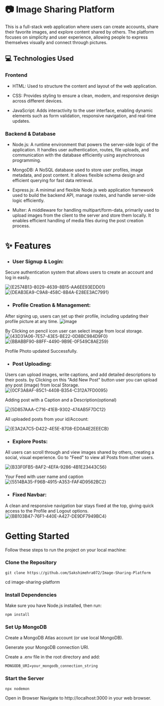 # 📷 Image Sharing Platform
This is a full-stack web application where users can create accounts, share their favorite images, and explore content shared by others. The platform focuses on simplicity and user experience, allowing people to express themselves visually and connect through pictures.
## 💻 Technologies Used 
### Frontend

- HTML: Used to structure the content and layout of the web application.

- CSS: Provides styling to ensure a clean, modern, and responsive design across different devices.

- JavaScript: Adds interactivity to the user interface, enabling dynamic elements such as form validation, responsive navigation, and real-time updates.

### Backend & Database
- Node.js: A runtime environment that powers the server-side logic of the application. It handles user authentication, routes, file uploads, and communication with the database efficiently using asynchronous programming.

- MongoDB: A NoSQL database used to store user profiles, image metadata, and post content. It allows flexible schema design and efficient querying for fast data retrieval.

- Express.js: A minimal and flexible Node.js web application framework used to build the backend API, manage routes, and handle server-side logic efficiently.

- Multer: A middleware for handling multipart/form-data, primarily used to upload images from the client to the server and store them locally. It enables efficient handling of media files during the post creation process.

# ✨ Features
- ### User Signup & Login: 
Secure authentication system that allows users to create an account and log in easily.


![{E2574B13-8029-4639-8B15-AA6EE93EDD01}](https://github.com/user-attachments/assets/82b5c908-d023-45ff-8a42-942fcd31db37) ![{DEAB3EA9-C9A8-458C-8B4A-E28EE3AC7991}](https://github.com/user-attachments/assets/eb4f9255-0b01-44a5-85c4-a866b9aa7769)

- ### Profile Creation & Management: 
After signing up, users can set up their profile, including updating their profile picture at any time.
![image](https://github.com/user-attachments/assets/4dfceb7c-d31b-455a-bb00-129db25258a2)  

By Clicking on pencil icon user can select image from local storage. 
![{43D31A06-7E57-43E5-BE22-0D8BC984D9F0}](https://github.com/user-attachments/assets/2ac05ad6-4ead-4c25-96dc-d70fd298c511)
![{BBABBF90-88FF-4490-9B9E-0F549C8AE259}](https://github.com/user-attachments/assets/476a370a-f04e-4e74-9a5a-73790cdc76b4)

Profile Photo updated Successfully.

- ### Post Uploading: 
Users can upload images, write captions, and add detailed descriptions to their posts.
by Clicking on this "Add New Post" button user you can upload any post (image) from local Storage.
![{0CF3A8AF-85C1-4408-B354-C312A7FD0095}](https://github.com/user-attachments/assets/7044e9f9-8931-45c3-8e70-11d0bcef55d1)

Adding post with a Caption and a Description(optional)

![{5D857AAA-C716-41EB-9302-474AB5F7DC12}](https://github.com/user-attachments/assets/55d14d14-baef-4163-bdeb-31ab6ecf3084)

All uploaded posts from your id/Account: 

![{E3A2A7C5-D422-4E5E-8708-ED0A4E2EEECB}](https://github.com/user-attachments/assets/7942d715-261b-408b-83ef-4c2bcdd7fb02)

- ### Explore Posts: 
All users can scroll through and view images shared by others, creating a social, visual experience.
Go to "Feed" to view all Posts from other users.

![{B33F0FB5-8AF2-4EFA-9286-4B1E23443C56}](https://github.com/user-attachments/assets/03a0dfda-71e6-49f9-a11a-1a2a9e472884)

Your Feed with user name and caption
![{5514BA35-F96B-4915-A353-FAF4D9562BC2}](https://github.com/user-attachments/assets/08c68733-382a-4f24-810d-63695028b4af)

- ### Fixed Navbar: 
A clean and responsive navigation bar stays fixed at the top, giving quick access to the Profile and Logout options.
![{BB103B47-76F1-440E-A427-DE9DF7949BC4}](https://github.com/user-attachments/assets/cd1e030a-d1fb-4897-86d7-87df9908b573)

# Getting Started
Follow these steps to run the project on your local machine:

### Clone the Repository
```
git clone https://github.com/Sakshimehra072/Image-Sharing-Platform
```
cd image-sharing-platform

### Install Dependencies
Make sure you have Node.js installed, then run:

```
npm install
```
### Set Up MongoDB

Create a MongoDB Atlas account (or use local MongoDB).

Generate your MongoDB connection URI.

Create a .env file in the root directory and add:

```
MONGODB_URI=your_mongodb_connection_string
```
### Start the Server
```
npx nodemon
```
Open in Browser
Navigate to http://localhost:3000 in your web browser.

